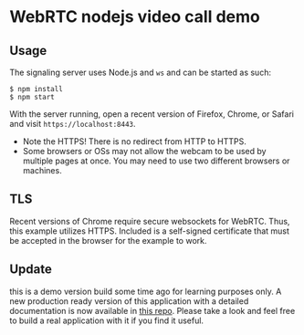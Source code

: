 WebRTC nodejs video call demo
==============

## Usage

The signaling server uses Node.js and `ws` and can be started as such:

```
$ npm install
$ npm start
```

With the server running, open a recent version of Firefox, Chrome, or Safari and visit `https://localhost:8443`.

* Note the HTTPS! There is no redirect from HTTP to HTTPS.
* Some browsers or OSs may not allow the webcam to be used by multiple pages at once. You may need to use two different browsers or machines.

## TLS

Recent versions of Chrome require secure websockets for WebRTC. Thus, this example utilizes HTTPS. Included is a self-signed certificate that must be accepted in the browser for the example to work.


## Update
this is a demo version build some time ago for learning purposes only. A new production ready version of this application with a detailed documentation is now available in [this repo](https://github.com/sauravkp/cignal). Please take a look and feel free to build a real application with it if you find it useful.

